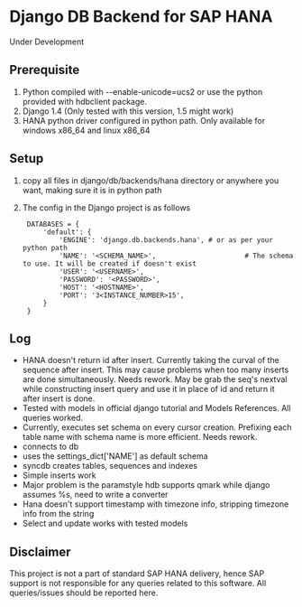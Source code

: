 Django DB Backend for SAP HANA
==============================
Under Development

Prerequisite
------------
1. Python compiled with --enable-unicode=ucs2 or use the python provided with hdbclient package.
2. Django 1.4 (Only tested with this version, 1.5 might work)
3. HANA python driver configured in python path. Only available for windows x86_64 and linux x86_64

Setup
------
1. copy all files in django/db/backends/hana directory or anywhere you want, making sure it is in python path
2. The config in the Django project is as follows
		
		DATABASES = {
		    'default': {
		        'ENGINE': 'django.db.backends.hana', # or as per your python path
		        'NAME': '<SCHEMA_NAME>',                      # The schema to use. It will be created if doesn't exist
		        'USER': '<USERNAME>',
		        'PASSWORD': '<PASSWORD>',
		        'HOST': '<HOSTNAME>',                      
		        'PORT': '3<INSTANCE_NUMBER>15',               
		    }
		}


Log
------
-	HANA doesn't return id after insert. Currently taking the curval of the sequence after insert. This may cause problems when too many inserts are done simultaneously. Needs rework. 
	May be grab the seq's nextval while constructing insert query and use it in place of id and return it after insert is done.
-	Tested with models in official django tutorial and Models References. All queries worked. 
-	Currently, executes set schema on every cursor creation. Prefixing each table name with schema name is more efficient. Needs rework.
-	connects to db
-	uses the settings_dict['NAME'] as default schema
-	syncdb creates tables, sequences and indexes
-	Simple inserts work
-	Major problem is the paramstyle hdb supports qmark while django assumes %s, need to write a converter
-	Hana doesn't support timestamp with timezone info, stripping timezone info from the string
-	Select and update works with tested models

Disclaimer
--------------
This project is not a part of standard SAP HANA delivery, hence SAP support is not responsible for any queries related to
this software. All queries/issues should be reported here.
